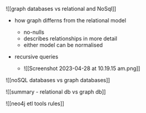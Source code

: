 ![[graph databases vs relational and NoSql]]

- how graph differns from the relational model
	- no-nulls
	- describes relationships in more detail 
	- either model can be normalised 

- recursive queries 
	- ![[Screenshot 2023-04-28 at 10.19.15 am.png]]

![[noSQL databases vs graph databases]]

![[summary - relational db vs graph db]]


![[neo4j etl tools rules]]
